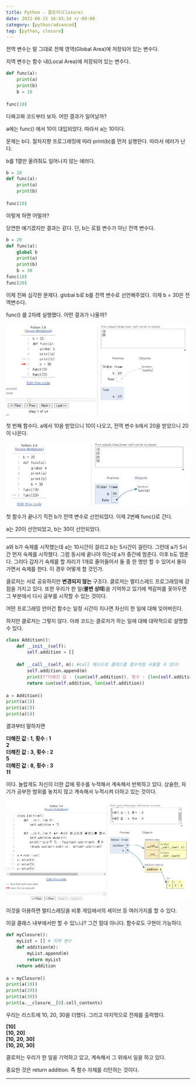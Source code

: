 ```yaml
---
title: Python - 클로저(Closure)
date: 2022-06-15 16:43:14 +/-09:00
category: [python/advanced]
tag: [python, closure]
---
```


전역 변수는 말 그대로 전체 영역(Global Area)에 저장되어 있는 변수다.

지역 변수는 함수 내(Local Area)에 저장되어 있는 변수다.
```python
def func(a):
    print(a)
    print(b)
    b = 10
    
func(10)
```
다짜고짜 코드부터 보자. 어떤 결과가 일어날까?

a에는 func() 에서 10이 대입되었다. 따라서 a는 10이다.

문제는 b다. 절차지향 프로그래밍에 따라 print(b)를 먼저 실행한다. 따라서 에러가 난다.

b를 1열만 올려줘도 일어나지 않는 에러다.
```python
b = 10
def func(a):
    print(a)
    print(b)

func(10)
```
이렇게 하면 어떨까?

당연한 얘기겠지만 결과는 같다. 단, b는 로컬 변수가 아닌 전역 변수다.
```python
b = 20
def func(a):
    global b
    print(a)
    print(b)
    b = 30
func(10)
func(20)
```
이제 진짜 심각한 문제다. global b로 b를 전역 변수로 선언해주었다. 이제 b = 30은 전역변수다.

func() 를 2차례 실행했다. 어떤 결과가 나올까?

![python-closure-1.png](/assets/postingImage/python-closure-1.png)

첫 번째 함수다. a에서 10을 받았으니 10이 나오고, 전역 변수 b에서 20을 받았으니 20이 나온다.

![python-closure-2.png](/assets/postingImage/python-closure-2.png)

첫 함수가 끝나기 직전 b가 전역 변수로 선언되었다. 이제 2번째 func()로 간다.

a는 20이 선언되었고, b는 30이 선언되었다.

---

a와 b가 숙제를 시작했는데 a는 10시간이 걸리고 b는 5시간이 걸린다. 그런데 a가 5시간 먼저 숙제를 시작했다. 그럼 동시에 끝나야 하는데 a가 중간에 멈춘다. 이후 b도 멈춘다. 그러다 갑자기 숙제를 할 자리가 1개로 줄어들어서 둘 중 한 명만 할 수 있어서 돌아가면서 숙제를 한다. 이 경우 어떻게 할 것인가.

클로저는 서로 공유하지만 **변경되지 않는** 구조다. 클로저는 멀티스레드 프로그래밍에 강점을 가지고 있다. 또한 우리가 한 일(**불변 상태**)을 기억하고 있기에 책갈피를 꽃아두면 그 부분에서 다시 공부를 시작할 수 있는 것이다.

어떤 프로그래밍 언어건 함수는 일정 시간이 지나면 자신이 한 일에 대해 잊어버린다.

하지만 클로저는 그렇지 않다. 아래 코드는 클로저가 하는 일에 대해 대략적으로 설명할 수 있다.

```python
class Addition():
    def __init__(self):
        self.addition = []

    def __call__(self, m): #call 메소드로 클래스를 함수처럼 사용할 수 있다!
        self.addition.append(m)
        print(f"더해진 값 : {sum(self.addition)}, 횟수 : {len(self.addition)}")
        return sum(self.addition, len(self.addition))

a = Addition()
print(a(1))
print(a(2))
print(a(5))
```
결과부터 말하자면

**더해진 값 : 1, 횟수 : 1**  
**2**  
**더해진 값 : 3, 횟수 : 2**  
**5**  
**더해진 값 : 8, 횟수 : 3**  
**11**

이다. 놀랍게도 자신이 더한 값에 횟수를 누적해서 계속해서 반복하고 있다. 상술한, 자기가 공부한 범위를 놓치지 않고 계속해서 누적시켜 더하고 있는 것이다.

![python-closure-3.png](/assets/postingImage/python-closure-3.png)

이것을 이용하면 멀티스레딩을 비롯 게임에서의 세이브 등 여러가지를 할 수 있다.

이걸 클래스 내부에서만 할 수 있느냐? 그건 절대 아니다. 함수로도 구현이 가능하다.
```python
def myClosure():
    myList = [] # 지역 변수
    def addition(m):
        myList.append(m)
        return myList
    return addition

a = myClosure()
print(a(10))
print(a(20))
print(a(30))
print(a.__closure__[0].cell_contents)
```
우리는 리스트에 10, 20, 30을 더했다. 그리고 마지막으로 전체를 출력했다.

**\[10\]**  
**\[10, 20\]**  
**\[10, 20, 30\]**  
**\[10, 20, 30\]**

클로저는 우리가 한 일을 기억하고 있고, 계속해서 그 위에서 일을 하고 있다.

중요한 것은 return addition. 즉 함수 자체를 리턴하는 것이다.

---